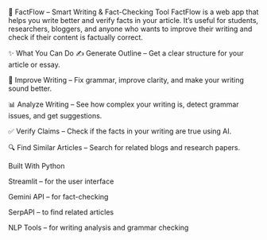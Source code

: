 # 
🧠 FactFlow – Smart Writing & Fact-Checking Tool
FactFlow is a web app that helps you write better and verify facts in your article. It’s useful for students, researchers, bloggers, and anyone who wants to improve their writing and check if their content is factually correct.

✨ What You Can Do
✍️ Generate Outline – Get a clear structure for your article or essay.

📝 Improve Writing – Fix grammar, improve clarity, and make your writing sound better.

📊 Analyze Writing – See how complex your writing is, detect grammar issues, and get suggestions.

✅ Verify Claims – Check if the facts in your writing are true using AI.

🔍 Find Similar Articles – Search for related blogs and research papers.


 Built With
Python

Streamlit – for the user interface

Gemini API – for fact-checking

SerpAPI – to find related articles

NLP Tools – for writing analysis and grammar checking
